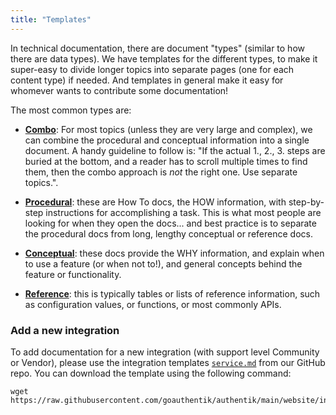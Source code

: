 ```yaml
---
title: "Templates"
---
```


In technical documentation, there are document "types" (similar to how there are data types). We have templates for the different types, to make it super-easy to divide longer topics into separate pages (one for each content type) if needed. And templates in general make it easy for whomever wants to contribute some documentation!

The most common types are:

- [**Combo**](./combo.md): For most topics (unless they are very large and complex), we can combine the procedural and conceptual information into a single document. A handy guideline to follow is: "If the actual 1., 2., 3. steps are buried at the bottom, and a reader has to scroll multiple times to find them, then the combo approach is _not_ the right one. Use separate topics.".

- [**Procedural**](./procedural.md): these are How To docs, the HOW information, with step-by-step instructions for accomplishing a task. This is what most people are looking for when they open the docs... and best practice is to separate the procedural docs from long, lengthy conceptual or reference docs.

- [**Conceptual**](./conceptual.md): these docs provide the WHY information, and explain when to use a feature (or when not to!), and general concepts behind the feature or functionality.

- [**Reference**](./reference.md): this is typically tables or lists of reference information, such as configuration values, or functions, or most commonly APIs.

### Add a new integration

To add documentation for a new integration (with support level Community or Vendor), please use the integration templates [`service.md`](https://github.com/goauthentik/authentik/blob/main/website/integrations/template/service.md) from our GitHub repo. You can download the template using the following command:

```shell
wget https://raw.githubusercontent.com/goauthentik/authentik/main/website/integrations/template/service.md
```
